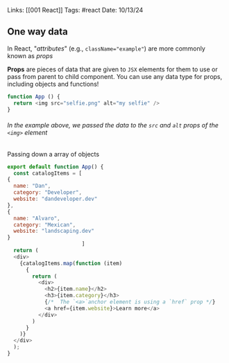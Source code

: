 
Links: [[001 React]]
Tags: #react 
Date: 10/13/24

## One way data

In React, "*attributes*" (e.g., `className="example"`) are more commonly known as *props*

**Props** are pieces of data that are given to `JSX` elements for them to use or pass from parent to child component. You can use any data type for props, including objects and functions!

```js
function App () {
  return <img src="selfie.png" alt="my selfie" />
}
```
###### In the example above, we passed the data to the `src` and `alt` props of the `<img>` element

Passing down a array of objects
```js
export default function App() {
  const catalogItems = [
{
  name: "Dan",
  category: "Developer",
  website: "dandeveloper.dev"
}, 
{
  name: "Alvaro",
  category: "Mexican",
  website: "landscaping.dev"
}
						]
  return (
  <div>
    {catalogItems.map(function (item)
      {
        return (
          <div>
            <h2>{item.name}</h2>
            <h3>{item.category}</h3>
            {/*  The `<a>`anchor element is using a `href` prop */}
            <a href={item.website}>Learn more</a>
          </div>
        )
      }                         
    )}
  </div>
  );
}

```
